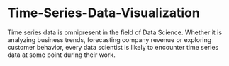 # Time-Series-Data-Visualization
Time series data is omnipresent in the field of Data Science. Whether it is analyzing business trends, forecasting company revenue or exploring customer behavior, every data scientist is likely to encounter time series data at some point during their work. 
